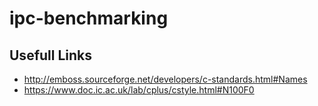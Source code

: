 # ipc-benchmarking

## Usefull Links
* http://emboss.sourceforge.net/developers/c-standards.html#Names
* https://www.doc.ic.ac.uk/lab/cplus/cstyle.html#N100F0